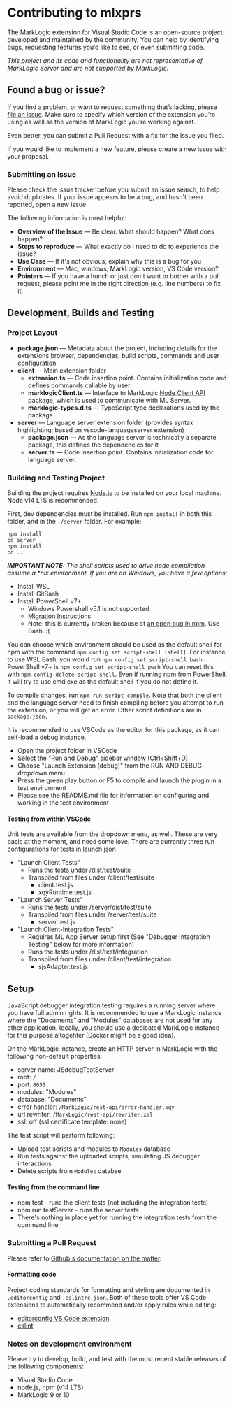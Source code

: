 # Contributing to mlxprs

The MarkLogic extension for Visual Studio Code is an open-source project developed and maintained by the community. You can help by identifying bugs, requesting features you’d like to see, or even submitting code.

_This project and its code and functionality are not representative of MarkLogic Server and are not supported by MarkLogic._

## Found a bug or issue?

If you find a problem, or want to request something that’s lacking, please [file an issue](https://github.com/marklogic-community/mlxprs/issues/new). Make sure to specify which version of the extension you’re using as well as the version of MarkLogic you’re working against.

Even better, you can submit a Pull Request with a fix for the issue you filed.

If you would like to implement a new feature, please create a new issue with your proposal.

### Submitting an Issue

Please check the issue tracker before you submit an issue search, to help avoid duplicates. If your issue appears to be a bug, and hasn't been reported, open a new issue. 

The following information is most helpful:

* **Overview of the Issue** — Be clear. What should happen? What does happen?
* **Steps to reproduce** — What exactly do I need to do to experience the issue?
* **Use Case** — If it's not obvious, explain why this is a bug for you
* **Environment** — Mac, windows, MarkLogic version, VS Code version?
* **Pointers** — If you have a hunch or just don't want to bother with a pull request,
please point me in the right direction (e.g. line numbers) to fix it.

## Development, Builds and Testing

### Project Layout

* **package.json** — Metadata about the project, including details for the extensions browser, dependencies, build scripts, commands and user configuration
* **client** — Main extension folder
    * **extension.ts** — Code insertion point.  Contains initialization code and defines commands callable by user.
    * **marklogicClient.ts** — Interface to MarkLogic [Node Client API](https://github.com/marklogic/node-client-api) package, which is used to communicate with ML Server.
    * **marklogic-types.d.ts** — TypeScript type declarations used by the package.
* **server** — Language server extension folder (provides syntax highlighting; based on vscode-languageserver extension)
    * **package.json** — As the language server is technically a separate package, this defines the dependencies for it
    * **server.ts** — Code insertion point.  Contains initialization code for language server.

### Building and Testing Project

Building the project requires [Node.js](https://nodejs.org/) to be installed on your local machine.  Node v14 LTS is recommended.

First, dev dependencies must be installed.  Run `npm install` in both this folder, and in the `./server` folder.  For example:

```
npm install
cd server
npm install
cd ..
```

***IMPORTANT NOTE:***
*The shell scripts used to drive node compilation assume a \*nix environment.  If you are on Windows, you have a few options:*
* Install WSL
* Install GitBash
* Install PowerShell v7+
    * Windows Powershell v5.1 is not supported
    * [Migration Instructions](https://learn.microsoft.com/en-us/powershell/scripting/whats-new/migrating-from-windows-powershell-51-to-powershell-7?view=powershell-7.2)
    * Note: this is currently broken because of [an open bug in npm](https://github.com/npm/cli/issues/5332).  Use Bash.  :(
        
You can choose which environment should be used as the default shell for npm with the command `npm config set script-shell [shell]`.  For instance, to use WSL Bash, you would run `npm config set script-shell bash`.  PowerShell v7+ is `npm config set script-shell pwsh`  You can reset this with `npm config delete script-shell`.  Even if running npm from PowerShell, it will try to use cmd.exe as the default shell if you do not define it.

To compile changes, run `npm run-script compile`.  Note that both the client and the language server need to finish compiling before you attempt to run the extension, or you will get an error.  Other script definitions are in `package.json.`

It is recommended to use VSCode as the editor for this package, as it can self-load a debug instance.

* Open the project folder in VSCode
* Select the "Run and Debug" sidebar window (Ctrl+Shift+D)
* Choose "Launch Extension (debug)" from the RUN AND DEBUG dropdown menu
* Press the green play button or F5 to compile and launch the plugin in a test environment
* Please see the README.md file for information on configuring and working in the test environment

#### Testing from within VSCode
Unit tests are available from the dropdown menu, as well.  These are very basic at the moment, and need some love.
There are currently three run configurations for tests in launch.json

* "Launch Client Tests"
    * Runs the tests under /dist/test/suite
    * Transpiled from files under /client/test/suite
        * client.test.js 
        * xqyRuntime.test.js 
* "Launch Server Tests"
    * Runs the tests under /server/dist/test/suite
    * Transpiled from files under /server/test/suite
        * server.test.js
* "Launch Client-Integration Tests"
    * Requires ML App Server setup first (See "Debugger Integration Testing" below for more information)
    * Runs the tests under /dist/test/integration
    * Transpiled from files under /client/test/integration
        * sjsAdapter.test.js 


## Setup

JavaScript debugger integration testing requires a running server where you have full admin rights.
It is recommended to use a MarkLogic instance where the "Documents" and "Modules" databases are not used for any other application.
Ideally, you should use a dedicated MarkLogic instance for this purpose altogehter (Docker might be a good idea).

On the MarkLogic instance, create an HTTP server in MarkLogic with the following non-default properties:

- server name: JSdebugTestServer
- root: `/`
- port: `8055`
- modules: "Modules"
- database: "Documents"
- error handler: `/MarkLogic/rest-api/error-handler.xqy`
- url rewriter: `/MarkLogic/rest-api/rewriter.xml`
- ssl: off (ssl certificate template: none)


The test script will perform following:

- Upload test scripts and modules to `Modules` database
- Run tests against the uploaded scripts, simulating JS debugger interactions
- Delete scripts from `Modules` databse


#### Testing from the command line

* npm test - runs the client tests (not including the integration tests)
* npm run testServer - runs the server tests
* There's nothing in place yet for running the integration tests from the command line


### Submitting a Pull Request

Please refer to [Github's documentation on the matter](https://help.github.com/articles/creating-a-pull-request/).

#### Formatting code

Project coding standards for formatting and styling are documented in `.editorconfig` and `.eslintrc.json`. Both of these tools offer VS Code extensions to automatically recommend and/or apply rules while editing:

- [editorconfig VS Code extension](https://marketplace.visualstudio.com/items?itemName=EditorConfig.EditorConfig) 
- [eslint](https://marketplace.visualstudio.com/items?itemName=dbaeumer.vscode-eslint)

### Notes on development environment

Please try to develop, build, and test with the most recent stable releases of the following components:

- Visual Studio Code
- node.js, npm (v14 LTS)
- MarkLogic 9 or 10
